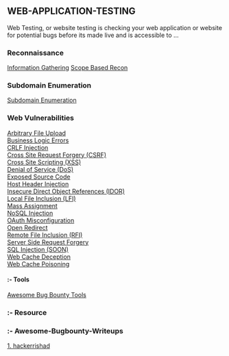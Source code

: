 ## WEB-APPLICATION-TESTING
Web Testing, or website testing is checking your web application or website for potential bugs before its made live and is accessible to ...

### Reconnaissance
   <a href="">Information Gathering</a>
   <a href="https://github.com/daffainfo/AllAboutBugBounty/blob/master/Reconnaissance/Scope.md">Scope Based Recon</a>
   

### Subdomain Enumeration   
   <a href="">Subdomain Enumeration</a>

### Web Vulnerabilities
 <a href="">Arbitrary File Upload</a>\
<a href="">Business Logic Errors</a>\
<a href="">CRLF Injection</a>\
<a href="">Cross Site Request Forgery (CSRF)</a>\
<a href="">Cross Site Scripting (XSS)</a>\
<a href="">Denial of Service (DoS)</a>\
<a href="">Exposed Source Code</a>\
<a href="">Host Header Injection</a>\
<a href="">Insecure Direct Object References (IDOR)</a>\
<a href="">Local File Inclusion (LFI)</a>\
<a href="">Mass Assignment</a>\
<a href="">NoSQL Injection</a>\
<a href="">OAuth Misconfiguration</a>\
<a href="">Open Redirect</a>\
<a href="">Remote File Inclusion (RFI)</a>\
<a href="">Server Side Request Forgery</a>\
<a href="">SQL Injection (SOON)</a>\
<a href="">Web Cache Deception</a>\
<a href="">Web Cache Poisoning</a>
   









#### :- Tools
<a href="https://github.com/vavkamil/awesome-bugbounty-tools#Subdomain-Enumeration">Awesome Bug Bounty Tools</a>




### :- Resource 




### :- Awesome-Bugbounty-Writeups
  <a href="https://github.com/hackerrishad/Awesome-Bugbounty-Writeups">1. hackerrishad</a>
